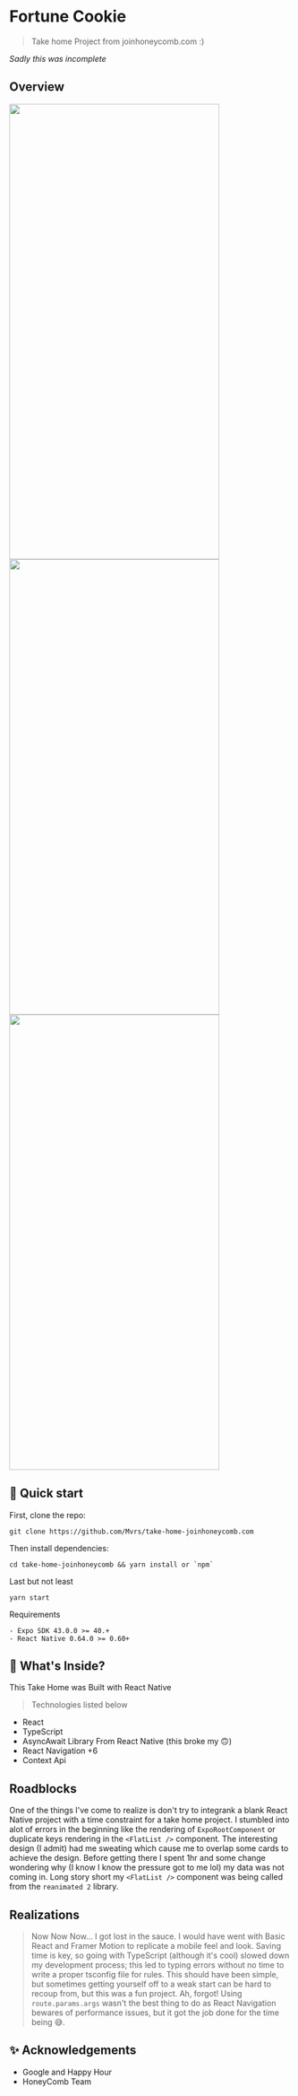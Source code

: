 # Fortune Cookie

> Take home Project from joinhoneycomb.com :)

_Sadly this was incomplete_

## Overview
<img src="https://user-images.githubusercontent.com/5723692/146503599-cbba9951-7158-4dcf-96c8-328b99f5b037.jpg" width="375" height="812"> 

<img src="https://user-images.githubusercontent.com/5723692/146503778-d6142bfc-f494-41d4-9b23-c2298a12530d.jpg" width="375" height="812">

<img src="https://user-images.githubusercontent.com/5723692/146503622-8465364e-d3e3-4335-8b5e-81260ed8c4aa.jpg" width="375" height="812">

## 🚀 Quick start

First, clone the repo:

```
git clone https://github.com/Mvrs/take-home-joinhoneycomb.com
```

Then install dependencies:

```
cd take-home-joinhoneycomb && yarn install or `npm`
```

Last but not least

```
yarn start
```

Requirements

```
- Expo SDK 43.0.0 >= 40.+
- React Native 0.64.0 >= 0.60+
```

## 🧐 What's Inside?

This Take Home was Built with React Native

> Technologies listed below

- React
- TypeScript
- AsyncAwait Library From React Native (this broke my 🙃)
- React Navigation +6
- Context Api

## Roadblocks

One of the things I've come to realize is don't try to integrank a blank React Native project with a time constraint for a take home project. I stumbled into alot of errors in the beginning like the rendering of `ExpoRootComponent` or duplicate keys rendering in the `<FlatList />` component. The interesting design (I admit) had me sweating which cause me to overlap some cards to achieve the design. Before getting there I spent 1hr and some change wondering why (I know I know the pressure got to me lol) my data was not coming in. Long story short my `<FlatList />` component was being called from the `reanimated 2` library. 

## Realizations

> Now Now Now... I got lost in the sauce. 
I would have went with Basic React and Framer Motion to replicate a mobile feel and look. 
Saving time is key, so going with TypeScript (although it's cool) slowed down my development process; this led to typing errors without no time to write a proper tsconfig file for rules. 
This should have been simple, but sometimes getting yourself off to a weak start can be hard to recoup from, but this was a fun project. Ah, forgot! Using `route.params.args` wasn't the best thing to do as React Navigation bewares of performance issues, but it got the job done for the time being 😅.  


## ✨ Acknowledgements

- Google and Happy Hour
- HoneyComb Team 
